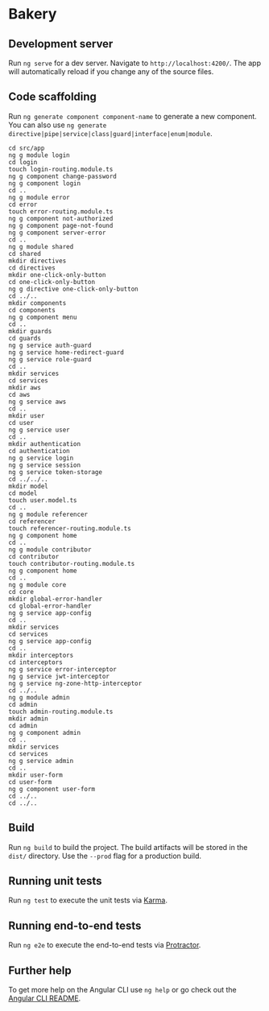 # Bakery

## Development server

Run `ng serve` for a dev server. Navigate to `http://localhost:4200/`. The app will automatically reload if you change any of the source files.

## Code scaffolding

Run `ng generate component component-name` to generate a new component. You can also use `ng generate directive|pipe|service|class|guard|interface|enum|module`.

```
cd src/app
ng g module login
cd login
touch login-routing.module.ts
ng g component change-password
ng g component login
cd ..
ng g module error
cd error
touch error-routing.module.ts
ng g component not-authorized
ng g component page-not-found
ng g component server-error
cd ..
ng g module shared
cd shared
mkdir directives
cd directives
mkdir one-click-only-button
cd one-click-only-button
ng g directive one-click-only-button
cd ../..
mkdir components
cd components
ng g component menu
cd ..
mkdir guards
cd guards
ng g service auth-guard
ng g service home-redirect-guard
ng g service role-guard
cd ..
mkdir services
cd services
mkdir aws
cd aws
ng g service aws
cd ..
mkdir user
cd user
ng g service user
cd ..
mkdir authentication
cd authentication
ng g service login
ng g service session
ng g service token-storage
cd ../../..
mkdir model
cd model
touch user.model.ts
cd ..
ng g module referencer
cd referencer
touch referencer-routing.module.ts
ng g component home
cd ..
ng g module contributor
cd contributor
touch contributor-routing.module.ts
ng g component home
cd ..
ng g module core
cd core
mkdir global-error-handler
cd global-error-handler
ng g service app-config
cd ..
mkdir services
cd services
ng g service app-config
cd ..
mkdir interceptors
cd interceptors
ng g service error-interceptor
ng g service jwt-interceptor
ng g service ng-zone-http-interceptor
cd ../..
ng g module admin
cd admin
touch admin-routing.module.ts
mkdir admin
cd admin
ng g component admin
cd ..
mkdir services
cd services
ng g service admin
cd ..
mkdir user-form
cd user-form
ng g component user-form
cd ../..
cd ../..
```

## Build

Run `ng build` to build the project. The build artifacts will be stored in the `dist/` directory. Use the `--prod` flag for a production build.

## Running unit tests

Run `ng test` to execute the unit tests via [Karma](https://karma-runner.github.io).

## Running end-to-end tests

Run `ng e2e` to execute the end-to-end tests via [Protractor](http://www.protractortest.org/).

## Further help

To get more help on the Angular CLI use `ng help` or go check out the [Angular CLI README](https://github.com/angular/angular-cli/blob/master/README.md).
